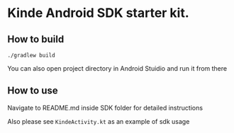 # Kinde Android SDK starter kit.

## How to build

    ./gradlew build

You can also open project directory in Android Stuidio and run it from there

## How to use
Navigate to README.md inside SDK folder for detailed instructions

Also please see `KindeActivity.kt` as an example of sdk usage